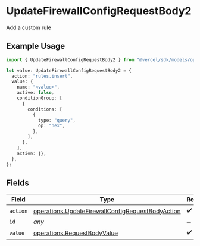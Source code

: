 # UpdateFirewallConfigRequestBody2

Add a custom rule

## Example Usage

```typescript
import { UpdateFirewallConfigRequestBody2 } from "@vercel/sdk/models/operations/updatefirewallconfig.js";

let value: UpdateFirewallConfigRequestBody2 = {
  action: "rules.insert",
  value: {
    name: "<value>",
    active: false,
    conditionGroup: [
      {
        conditions: [
          {
            type: "query",
            op: "nex",
          },
        ],
      },
    ],
    action: {},
  },
};
```

## Fields

| Field                                                                                                                | Type                                                                                                                 | Required                                                                                                             | Description                                                                                                          |
| -------------------------------------------------------------------------------------------------------------------- | -------------------------------------------------------------------------------------------------------------------- | -------------------------------------------------------------------------------------------------------------------- | -------------------------------------------------------------------------------------------------------------------- |
| `action`                                                                                                             | [operations.UpdateFirewallConfigRequestBodyAction](../../models/operations/updatefirewallconfigrequestbodyaction.md) | :heavy_check_mark:                                                                                                   | N/A                                                                                                                  |
| `id`                                                                                                                 | *any*                                                                                                                | :heavy_minus_sign:                                                                                                   | N/A                                                                                                                  |
| `value`                                                                                                              | [operations.RequestBodyValue](../../models/operations/requestbodyvalue.md)                                           | :heavy_check_mark:                                                                                                   | N/A                                                                                                                  |